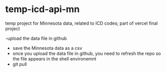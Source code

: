 # temp-icd-api-mn
temp project for Minnesota data, related to ICD codes; part of vercel final project

-upload the data file in github
- save the Minnesota data as a csv
- once you upload the data file in github, you need to refresh the repo so the file appears in the shell environemnt
- git pull